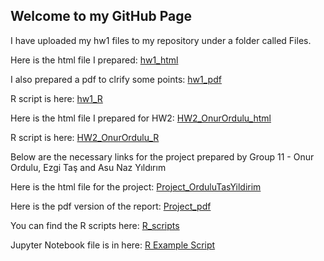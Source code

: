 ## Welcome to my GitHub Page

I have uploaded my hw1 files to my repository under a folder called Files.

Here is the html file I prepared: [hw1_html](https://bu-ie-582.github.io/fall-24-OnurOrdulu/Files/hw1.html)

I also prepared a pdf to clrify some points: [hw1_pdf](https://bu-ie-582.github.io/fall-24-OnurOrdulu/Files/HW1.pdf)

R script is here: [hw1_R](https://bu-ie-582.github.io/fall-24-OnurOrdulu/Files/hw1.R)


Here is the html file I prepared for HW2: [HW2_OnurOrdulu_html](https://bu-ie-582.github.io/fall-24-OnurOrdulu/Files/HW2_OnurOrdulu.html)

R script is here: [HW2_OnurOrdulu_R](https://bu-ie-582.github.io/fall-24-OnurOrdulu/Files/HW2_OnurOrdulu.R)


Below are the necessary links for the project prepared by Group 11 - Onur Ordulu, Ezgi Taş and Asu Naz Yıldırım

Here is the html file for the project: [Project_OrduluTasYildirim](https://bu-ie-582.github.io/fall-24-OnurOrdulu/Project/Project.html)

Here is the pdf version of the report: [Project_pdf](https://bu-ie-582.github.io/fall-24-OnurOrdulu/Project/Project%20Report.pdf)

You can find the R scripts here: [R_scripts](https://github.com/BU-IE-582/fall-24-OnurOrdulu/tree/main/Project)

Jupyter Notebook file is in here: [R Example Script](https://github.com/BU-IE-582/fall-24-OnurOrdulu/blob/main/Project/Project.ipynb)
